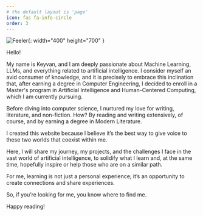 ```yaml
---
# the default layout is 'page'
icon: fas fa-info-circle
order: 3
---
```


![Feeler](/img/feeler.png){: width="400" height="700" }

Hello!

My name is Keyvan, and I am deeply passionate about Machine Learning, LLMs, and everything related to artificial intelligence. I consider myself an avid consumer of knowledge, and it is precisely to embrace this inclination that, after earning a degree in Computer Engineering, I decided to enroll in a Master's program in Artificial Intelligence and Human-Centered Computing, which I am currently pursuing.

Before diving into computer science, I nurtured my love for writing, literature, and non-fiction. How? By reading and writing extensively, of course, and by earning a degree in Modern Literature.

I created this website because I believe it’s the best way to give voice to these two worlds that coexist within me.

Here, I will share my journey, my projects, and the challenges I face in the vast world of artificial intelligence, to solidify what I learn and, at the same time, hopefully inspire or help those who are on a similar path.

For me, learning is not just a personal experience; it’s an opportunity to create connections and share experiences.

So, if you’re looking for me, you know where to find me.

Happy reading!
